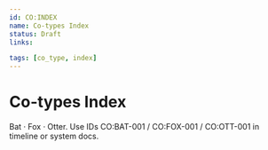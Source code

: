```yaml
---
id: CO:INDEX
name: Co-types Index
status: Draft
links:

tags: [co_type, index]
---
```

# Co-types Index
Bat · Fox · Otter. Use IDs CO:BAT-001 / CO:FOX-001 / CO:OTT-001 in timeline or system docs.
